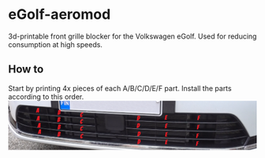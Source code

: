 # eGolf-aeromod
3d-printable front grille blocker for the Volkswagen eGolf. Used for reducing consumption at high speeds.

## How to
Start by printing 4x pieces of each A/B/C/D/E/F part. Install the parts according to this order.
![alt text](https://github.com/dalathegreat/eGolf-aeromod/blob/main/WhichPiecesToPrint.png)
